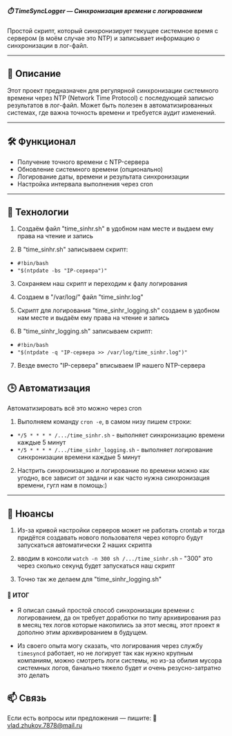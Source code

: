 ##### ⏱️ TimeSyncLogger — Синхронизация времени с логированием

Простой скрипт, который синхронизирует текущее системное время с сервером (в моём случае это NTP) и записывает информацию о синхронизации в лог-файл.

---

## 🎯 Описание

Этот проект предназначен для регулярной синхронизации системного времени через NTP (Network Time Protocol) с последующей записью результатов в лог-файл. Может быть полезен в автоматизированных системах, где важна точность времени и требуется аудит изменений.

---

## 🛠️ Функционал

- Получение точного времени с NTP-сервера  
- Обновление системного времени (опционально)  
- Логирование даты, времени и результата синхронизации  
- Настройка интервала выполнения через cron 

---

## 🧩 Технологии

1) Создаём файл "time_sinhr.sh" в удобном нам месте и выдаем ему права на чтение и запись 

2) В "time_sinhr.sh" записываем скрипт:
-   `#!bin/bash`
-   `"$(ntpdate -bs "IP-сервера")"`

3) Сохраняем наш скрипт и переходим к фалу логирования

4) Создаем в "/var/log/" файл "time_sinhr.log"

5) Скрипт для логирования "time_sinhr_logging.sh" создаем в удобном нам месте и выдаём ему права на чтение и запись

6) В "time_sinhr_logging.sh" записываем скрипт:
-   `#!bin/bash`
-   `"$(ntpdate -q "IP-сервера >> /var/log/time_sinhr.log")"`

7) Везде вместо "IP-сервера" вписываем IP нашего NTP-сервера


## 🕒 Автоматизация

Автоматизировать всё это можно через cron

1. Выполняем команду `cron -e`, в самом низу пишем строки:

-   `*/5 * * * * /.../time_sinhr.sh` - выполняет синхронизацию времени каждые 5 минут
-   `*/5 * * * * /.../time_sinhr_logging.sh` - выполняет логирование синхронизации времени каждые 5 минут

2. Настрить синхронизацию и логирование по времени можно как угодно, все зависит от задачи и как часто нужна синхронизация времени, гугл нам в помощь:)

---

## 💩 Нюансы

1) Из-за кривой настройки серверов может не работать crontab и тогда придётся создавать нового пользователя через которго будут запускаться автоматически 2 наших скрипта

2) вводим в консоли `watch -n 300 sh /.../time_sinhr.sh` - "300" это через сколько секунд будет запускаться наш скрипт

3) Точно так же делаем для "time_sinhr_logging.sh"



#### 🕋 ИТОГ

-   Я описал самый простой способ синхронизации времени с логированием, да он требует доработки по типу архивирования раз в месяц тех логов которые накопились за этот месяц, этот проект я дополню этим архивированием в будущем.

-   Из своего опыта могу сказать, что логирования через службу `timesyncd` работает, но не логирует так как нужно крупным компаниям, можно смотреть логи системы, но из-за обилия мусора системных логов, банально тяжело будет и очень резусно-затратно это делать



## 📫 Связь 

Если есть вопросы или предложения — пишите:
📧 vlad.zhukov.7878@mail.ru 
